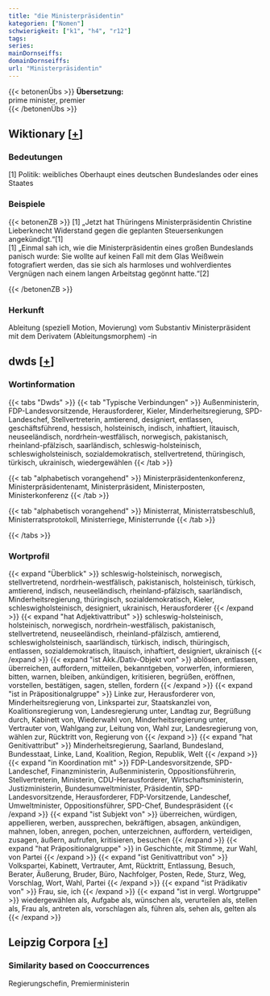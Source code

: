 ```yaml
---
title: "die Ministerpräsidentin"
kategorien: ["Nomen"]
schwierigkeit: ["k1", "h4", "r12"]
tags:
series:
mainDornseiffs:
domainDornseiffs:
url: "Ministerpräsidentin"
---
```


{{< betonenÜbs >}}
**Übersetzung:**  
prime minister, premier  
{{< /betonenÜbs >}}

## Wiktionary [[+](https://de.wiktionary.org/wiki/Ministerpräsidentin)]

### Bedeutungen
[1] Politik: weibliches Oberhaupt eines deutschen Bundeslandes oder eines Staates  

### Beispiele
{{< betonenZB >}}
[1] „Jetzt hat Thüringens Ministerpräsidentin Christine Lieberknecht Widerstand gegen die geplanten Steuersenkungen angekündigt.“[1]  
[1] „Einmal sah ich, wie die Ministerpräsidentin eines großen Bundeslands panisch wurde: Sie wollte auf keinen Fall mit dem Glas Weißwein fotografiert werden, das sie sich als harmloses und wohlverdientes Vergnügen nach einem langen Arbeitstag gegönnt hatte.“[2]  

{{< /betonenZB >}}
### Herkunft
Ableitung (speziell Motion, Movierung) vom Substantiv Ministerpräsident mit dem Derivatem (Ableitungsmorphem) -in  



## dwds [[+](https://www.dwds.de/wb/Ministerpräsidentin)]

### Wortinformation
{{< tabs "Dwds" >}}
{{< tab "Typische Verbindungen" >}}
Außenministerin, FDP-Landesvorsitzende, Herausforderer, Kieler, Minderheitsregierung, SPD-Landeschef, Stellvertreterin, amtierend, designiert, entlassen, geschäftsführend, hessisch, holsteinisch, indisch, inhaftiert, litauisch, neuseeländisch, nordrhein-westfälisch, norwegisch, pakistanisch, rheinland-pfälzisch, saarländisch, schleswig-holsteinisch, schleswigholsteinisch, sozialdemokratisch, stellvertretend, thüringisch, türkisch, ukrainisch, wiedergewählen
{{< /tab >}}

{{< tab "alphabetisch vorangehend" >}}
Ministerpräsidentenkonferenz, Ministerpräsidentenamt, Ministerpräsident, Ministerposten, Ministerkonferenz
{{< /tab >}}

{{< tab "alphabetisch vorangehend" >}}
Ministerrat, Ministerratsbeschluß, Ministerratsprotokoll, Ministerriege, Ministerrunde
{{< /tab >}}

{{< /tabs >}}

### Wortprofil
{{< expand "Überblick" >}} schleswig-holsteinisch, norwegisch, stellvertretend, nordrhein-westfälisch, pakistanisch, holsteinisch, türkisch, amtierend, indisch, neuseeländisch, rheinland-pfälzisch, saarländisch, Minderheitsregierung, thüringisch, sozialdemokratisch, Kieler, schleswigholsteinisch, designiert, ukrainisch, Herausforderer {{< /expand >}}
{{< expand "hat Adjektivattribut" >}} schleswig-holsteinisch, holsteinisch, norwegisch, nordrhein-westfälisch, pakistanisch, stellvertretend, neuseeländisch, rheinland-pfälzisch, amtierend, schleswigholsteinisch, saarländisch, türkisch, indisch, thüringisch, entlassen, sozialdemokratisch, litauisch, inhaftiert, designiert, ukrainisch {{< /expand >}}
{{< expand "ist Akk./Dativ-Objekt von" >}} ablösen, entlassen, überreichen, auffordern, mitteilen, bekanntgeben, vorwerfen, informieren, bitten, warnen, bleiben, ankündigen, kritisieren, begrüßen, eröffnen, vorstellen, bestätigen, sagen, stellen, fordern {{< /expand >}}
{{< expand "ist in Präpositionalgruppe" >}} Linke zur, Herausforderer von, Minderheitsregierung von, Linkspartei zur, Staatskanzlei von, Koalitionsregierung von, Landesregierung unter, Landtag zur, Begrüßung durch, Kabinett von, Wiederwahl von, Minderheitsregierung unter, Vertrauter von, Wahlgang zur, Leitung von, Wahl zur, Landesregierung von, wählen zur, Rücktritt von, Regierung von {{< /expand >}}
{{< expand "hat Genitivattribut" >}} Minderheitsregierung, Saarland, Bundesland, Bundesstaat, Linke, Land, Koalition, Region, Republik, Welt {{< /expand >}}
{{< expand "in Koordination mit" >}} FDP-Landesvorsitzende, SPD-Landeschef, Finanzministerin, Außenministerin, Oppositionsführerin, Stellvertreterin, Ministerin, CDU-Herausforderer, Wirtschaftsministerin, Justizministerin, Bundesumweltminister, Präsidentin, SPD-Landesvorsitzende, Herausforderer, FDP-Vorsitzende, Landeschef, Umweltminister, Oppositionsführer, SPD-Chef, Bundespräsident {{< /expand >}}
{{< expand "ist Subjekt von" >}} überreichen, würdigen, appellieren, werben, aussprechen, bekräftigen, absagen, ankündigen, mahnen, loben, anregen, pochen, unterzeichnen, auffordern, verteidigen, zusagen, äußern, aufrufen, kritisieren, besuchen {{< /expand >}}
{{< expand "hat Präpositionalgruppe" >}} in Geschichte, mit Stimme, zur Wahl, von Partei {{< /expand >}}
{{< expand "ist Genitivattribut von" >}} Volkspartei, Kabinett, Vertrauter, Amt, Rücktritt, Entlassung, Besuch, Berater, Äußerung, Bruder, Büro, Nachfolger, Posten, Rede, Sturz, Weg, Vorschlag, Wort, Wahl, Partei {{< /expand >}}
{{< expand "ist Prädikativ von" >}} Frau, sie, ich {{< /expand >}}
{{< expand "ist in vergl. Wortgruppe" >}} wiedergewählen als, Aufgabe als, wünschen als, verurteilen als, stellen als, Frau als, antreten als, vorschlagen als, führen als, sehen als, gelten als {{< /expand >}}

## Leipzig Corpora [[+](https://corpora.uni-leipzig.de/en/res?word=Ministerpräsidentin&corpusId=deu_newscrawl-public_2018)]


### Similarity based on Cooccurrences
Regierungschefin, Premierministerin

